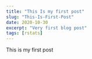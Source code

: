 ```yaml
---
title: "This Is my first post"
slug: "This-Is-First-Post"
date: 2020-10-30
excerpt: "Very first blog post"
tags: [rstats]
---
```


This is my first post
